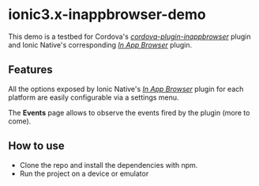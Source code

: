 # ionic3.x-inappbrowser-demo

This demo is a testbed for Cordova's *[cordova-plugin-inappbrowser](https://ionicframework.com/docs/native/in-app-browser/)* plugin and Ionic Native's corresponding *[In App Browser](https://ionicframework.com/docs/native/in-app-browser/)* plugin.

## Features
All the options exposed by Ionic Native's *[In App Browser](https://ionicframework.com/docs/native/in-app-browser/)* plugin for each platform are easily configurable via a settings menu.

The **Events** page allows to observe the events fired by the plugin (more to come).

## How to use

* Clone the repo and install the dependencies with npm.
* Run the project on a device or emulator

